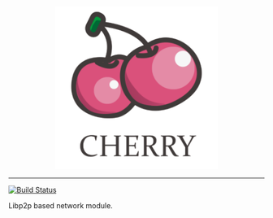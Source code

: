<p align="center">
  <img src="https://github.com/Ice-Storm/cherry/blob/master/img/4.png?raw=true" width="320" alt="Cherry Logo" />
</p>


---------

[![Build Status](https://travis-ci.org/Ice-Storm/cherrychain.svg?branch=master)](https://travis-ci.org/Ice-Storm/cherrychain)

Libp2p based network module.
